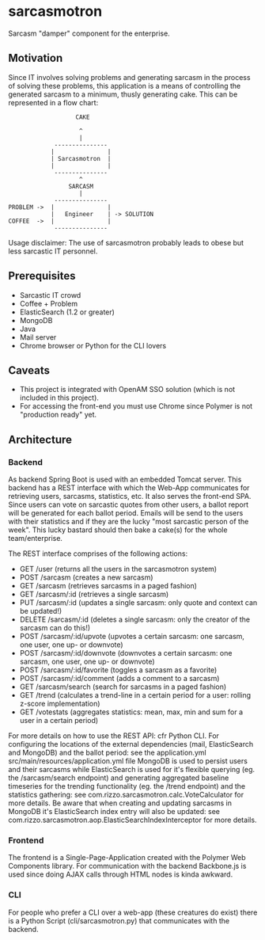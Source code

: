 sarcasmotron
============

Sarcasm "damper" component for the enterprise.

## Motivation

Since IT involves solving problems and generating sarcasm in the process of solving these problems,
this application is a means of controlling the generated sarcasm to a minimum, thusly generating cake.
This can be represented in a flow chart:

                       CAKE
                       
                        ^
                        |
                 ---------------
                |               |
                | Sarcasmotron  | 
                |               |
                 ---------------
                        ^
                     SARCASM
                        |
                 ---------------
    PROBLEM ->  |               |
                |   Engineer    | -> SOLUTION
    COFFEE  ->  |               |
                 ---------------

Usage disclaimer: The use of sarcasmotron probably leads to obese but less sarcastic IT personnel.
                    
## Prerequisites

- Sarcastic IT crowd
- Coffee + Problem
- ElasticSearch (1.2 or greater)
- MongoDB
- Java
- Mail server
- Chrome browser or Python for the CLI lovers

## Caveats

- This project is integrated with OpenAM SSO solution (which is not included in this project).
- For accessing the front-end you must use Chrome since Polymer is not "production ready" yet.

## Architecture

### Backend

As backend Spring Boot is used with an embedded Tomcat server. This backend has a REST interface
with which the Web-App communicates for retrieving users, sarcasms, statistics, etc.
It also serves the front-end SPA. Since users can vote on sarcastic quotes from other users, a ballot
report will be generated for each ballot period. Emails will be send to the users with their statistics
and if they are the lucky "most sarcastic person of the week". This lucky bastard should then bake a cake(s) 
for the whole team/enterprise.

The REST interface comprises of the following actions:

- GET       /user                   (returns all the users in the sarcasmotron system)
- POST      /sarcasm                (creates a new sarcasm)
- GET       /sarcasm                (retrieves sarcasms in a paged fashion)
- GET       /sarcasm/:id            (retrieves a single sarcasm)
- PUT       /sarcasm/:id            (updates a single sarcasm: only quote and context can be updated!)
- DELETE    /sarcasm/:id            (deletes a single sarcasm: only the creator of the sarcasm can do this!)
- POST      /sarcasm/:id/upvote     (upvotes a certain sarcasm: one sarcasm, one user, one up- or downvote)
- POST      /sarcasm/:id/downvote   (downvotes a certain sarcasm: one sarcasm, one user, one up- or downvote)
- POST      /sarcasm/:id/favorite   (toggles a sarcasm as a favorite)
- POST      /sarcasm/:id/comment    (adds a comment to a sarcasm)
- GET       /sarcasm/search         (search for sarcasms in a paged fashion)
- GET       /trend                  (calculates a trend-line in a certain period for a user: rolling z-score implementation)
- GET       /votestats              (aggregates statistics: mean, max, min and sum for a user in a certain period)

For more details on how to use the REST API: cfr Python CLI.
For configuring the locations of the external dependencies (mail, ElasticSearch and MongoDB) and the ballot period:
see the application.yml src/main/resources/application.yml file
MongoDB is used to persist users and their sarcasms while ElasticSearch is used for it's flexible querying 
(eg. the /sarcasm/search endpoint) and generating aggregated baseline timeseries for the trending functionality
(eg. the /trend endpoint) and the statistics gathering:
see com.rizzo.sarcasmotron.calc.VoteCalculator for more details.
Be aware that when creating and updating sarcasms in MongoDB it's ElasticSearch index entry will also be updated:
see com.rizzo.sarcasmotron.aop.ElasticSearchIndexInterceptor for more details.

### Frontend

The frontend is a Single-Page-Application created with the Polymer Web Components library.
For communication with the backend Backbone.js is used since doing AJAX calls through HTML nodes is kinda awkward.

### CLI

For people who prefer a CLI over a web-app (these creatures do exist) there is a Python Script (cli/sarcasmotron.py) 
that communicates with the backend.

###
